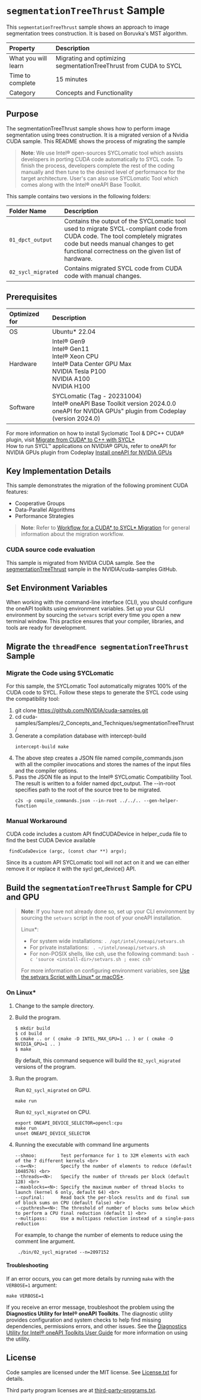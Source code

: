 ﻿# `segmentationTreeThrust` Sample

This `segmentationTreeThrust` sample shows an approach to image segmentation trees construction. It is based on Boruvka's MST algorithm.
 
| Property                  | Description
|:---                       |:---
| What you will learn       | Migrating and optimizing segmentationTreeThrust from CUDA to SYCL
| Time to complete          | 15 minutes
| Category                      | Concepts and Functionality

## Purpose

The segmentationTreeThrust sample shows how to perform image segmentation using trees construction. It is a migrated version of a Nvidia CUDA sample. This README shows the process of migrating the sample

> **Note**: We use Intel® open-sources SYCLomatic tool which assists developers in porting CUDA code automatically to SYCL code. To finish the process, developers complete the rest of the coding manually and then tune to the desired level of performance for the target architecture. User's can also use SYCLomatic Tool which comes along with the Intel® oneAPI Base Toolkit.

This sample contains two versions in the following folders:

| Folder Name                   | Description
|:---                           |:---
| `01_dpct_output`              | Contains the output of the SYCLomatic tool used to migrate SYCL-compliant code from CUDA code. The tool completely migrates code but needs manual changes to get functional correctness on the given list of hardware.
| `02_sycl_migrated`            | Contains migrated SYCL code from CUDA code with manual changes.

## Prerequisites

| Optimized for              | Description
|:---                        |:---
| OS                         | Ubuntu* 22.04
| Hardware              | Intel® Gen9 <br> Intel® Gen11 <br> Intel® Xeon CPU <br> Intel® Data Center GPU Max <br> NVIDIA Tesla P100 <br> NVIDIA A100 <br> NVIDIA H100
| Software                | SYCLomatic (Tag - 20231004) <br> Intel® oneAPI Base Toolkit version 2024.0.0 <br> oneAPI for NVIDIA GPUs" plugin from Codeplay (version 2024.0)

For more information on how to install Syclomatic Tool & DPC++ CUDA® plugin, visit [Migrate from CUDA* to C++ with SYCL*](https://www.intel.com/content/www/us/en/developer/tools/oneapi/training/migrate-from-cuda-to-cpp-with-sycl.html#gs.v354cy) <br> How to run SYCL™ applications on NVIDIA® GPUs, refer to oneAPI for NVIDIA GPUs plugin from Codeplay [Install oneAPI for NVIDIA GPUs](https://developer.codeplay.com/products/oneapi/nvidia/)

## Key Implementation Details

This sample demonstrates the migration of the following prominent CUDA features: 
- Cooperative Groups
- Data-Parallel Algorithms
- Performance Strategies

>  **Note**: Refer to [Workflow for a CUDA* to SYCL* Migration](https://www.intel.com/content/www/us/en/developer/tools/oneapi/training/cuda-sycl-migration-workflow.html#gs.s2njvh) for general information about the migration workflow.

### CUDA source code evaluation

This sample is migrated from NVIDIA CUDA sample. See the [segmentationTreeThrust](https://github.com/NVIDIA/cuda-samples/tree/master/Samples/2_Concepts_and_Techniques/segmentationTreeThrust) sample in the NVIDIA/cuda-samples GitHub.

## Set Environment Variables

When working with the command-line interface (CLI), you should configure the oneAPI toolkits using environment variables. Set up your CLI environment by sourcing the `setvars` script every time you open a new terminal window. This practice ensures that your compiler, libraries, and tools are ready for development.

## Migrate the `threadFence segmentationTreeThrust` Sample

### Migrate the Code using SYCLomatic

For this sample, the SYCLomatic Tool automatically migrates 100% of the CUDA code to SYCL. Follow these steps to generate the SYCL code using the compatibility tool:

1. git clone https://github.com/NVIDIA/cuda-samples.git
2. cd cuda-samples/Samples/2_Concepts_and_Techniques/segmentationTreeThrust/
3. Generate a compilation database with intercept-build
   ```
   intercept-build make
   ```
4. The above step creates a JSON file named compile_commands.json with all the compiler invocations and stores the names of the input files and the compiler options.
5. Pass the JSON file as input to the Intel® SYCLomatic Compatibility Tool. The result is written to a folder named dpct_output. The --in-root specifies path to the root of the source tree to be migrated.
   ```
   c2s -p compile_commands.json --in-root ../../.. --gen-helper-function
   ```
### Manual Workaround
CUDA code includes a custom API findCUDADevice in helper_cuda file to find the best CUDA Device available
```
 findCudaDevice (argc, (const char **) argv);   
```
Since its a custom API SYCLomatic tool will not act on it and we can either remove it or replace it with the sycl get_device() API.

## Build the `segmentationTreeThrust` Sample for CPU and GPU

> **Note**: If you have not already done so, set up your CLI
> environment by sourcing  the `setvars` script in the root of your oneAPI installation.
>
> Linux*:
> - For system wide installations: `. /opt/intel/oneapi/setvars.sh`
> - For private installations: ` . ~/intel/oneapi/setvars.sh`
> - For non-POSIX shells, like csh, use the following command: `bash -c 'source <install-dir>/setvars.sh ; exec csh'`
>
> For more information on configuring environment variables, see [Use the setvars Script with Linux* or macOS*](https://www.intel.com/content/www/us/en/develop/documentation/oneapi-programming-guide/top/oneapi-development-environment-setup/use-the-setvars-script-with-linux-or-macos.html).

### On Linux*

1. Change to the sample directory.
2. Build the program.
   ```
   $ mkdir build
   $ cd build
   $ cmake .. or ( cmake -D INTEL_MAX_GPU=1 .. ) or ( cmake -D NVIDIA_GPU=1 .. )
   $ make
   ```

   By default, this command sequence will build the `02_sycl_migrated` versions of the program.

3. Run the program.
   
   Run `02_sycl_migrated` on GPU.
   ```
   make run
   ```  
   Run `02_sycl_migrated` on CPU.
   ```
   export ONEAPI_DEVICE_SELECTOR=opencl:cpu
   make run
   unset ONEAPI_DEVICE_SELECTOR 
   ```
5. Running the executable with command line arguments
   ```
   --shmoo:         Test performance for 1 to 32M elements with each of the 7 different kernels <br>
   --n=<N>:         Specify the number of elements to reduce (default 1048576) <br>
   --threads=<N>:   Specify the number of threads per block (default 128) <br>
   --maxblocks=<N>: Specify the maximum number of thread blocks to launch (kernel 6 only, default 64) <br>
   --cpufinal:      Read back the per-block results and do final sum of block sums on CPU (default false) <br>
   --cputhresh=<N>: The threshold of number of blocks sums below which to perform a CPU final reduction (default 1) <br>
   --multipass:     Use a multipass reduction instead of a single-pass reduction
   ```
    For example, to change the number of elements to reduce using the comment line argument.
    ```
     ./bin/02_sycl_migrated --n=2097152 
    ```
  
#### Troubleshooting

If an error occurs, you can get more details by running `make` with
the `VERBOSE=1` argument:
```
make VERBOSE=1
```
If you receive an error message, troubleshoot the problem using the **Diagnostics Utility for Intel® oneAPI Toolkits**. The diagnostic utility provides configuration and system checks to help find missing dependencies, permissions errors, and other issues. See the [Diagnostics Utility for Intel® oneAPI Toolkits User Guide](https://www.intel.com/content/www/us/en/docs/oneapi/user-guide-diagnostic-utility/2024-0/overview.html) for more information on using the utility.

## License
Code samples are licensed under the MIT license. See
[License.txt](https://github.com/oneapi-src/oneAPI-samples/blob/master/License.txt) for details.

Third party program licenses are at [third-party-programs.txt](https://github.com/oneapi-src/oneAPI-samples/blob/master/third-party-programs.txt).
